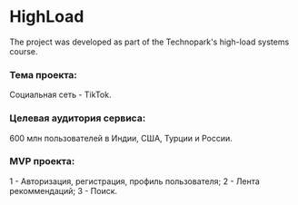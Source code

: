 # HighLoad
The project was developed as part of the Technopark's high-load systems course.

### Тема проекта:
Социальная сеть - TikTok.

### Целевая аудитория сервиса:
600 млн пользователей в Индии, США, Турции и России.

### MVP проекта:
1 - Авторизация, регистрация, профиль пользователя;
2 - Лента рекоммендаций;
3 - Поиск.
